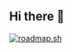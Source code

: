 ## Hi there 👋

<a href="https://roadmap.sh"><img src="https://roadmap.sh/card/wide/672f146031d65c235d946133?variant=dark" alt="roadmap.sh"/></a>
